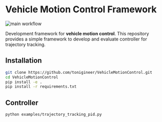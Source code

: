 # Vehicle Motion Control Framework

![main workflow](https://github.com/tonigineer/VehicleMotionControl/actions/workflows/tests.yml/badge.svg)

Development framework for **vehicle motion control**. This repository provides a simple framework to develop and evaluate controller for trajectory tracking.
<!-- 
### Features

1. Animation

<img src="assets/example_animation.png" alt="drawing" width="250" align="center"/>

2. Evaluation plots

<p float="center">
    <img src="assets/example_eval_states_inputs.png" alt="drawing" width="400"/>
    <img src="assets/example_eval_path.png" alt="drawing" width="400"/>
</p>

### Examples

1. Trajectory tracking via PID-Controller

2. Trajectory tracking via Model Predictive Controller (MPC) -->

## Installation

```bash
git clone https://github.com/tonigineer/VehicleMotionControl.git
cd VehicleMotionControl
pip install -e .
pip install -r requirements.txt
```


<!-- ## Reference description

TODO: Trajectory description

## Models

TODO: Vehicle model -->

## Controller

<!-- 1. TrajTrackPID

A simple PID Controller with feed forward to track a reference trajectory.

Property | Comment
--- | ---
ControlOutput | `steering angle` $\delta_v$ and `acceleration command` $a_x$
Errors | `lateral deviation` $\epsilon_y$, `yaw error` $\epsilon_{\psi}$ and `velocity difference` $\epsilon_{vx}$
Feed forward | `curvature` for steering angle -->

```bash
python examples/trajectory_tracking_pid.py
```
<!-- 
2. TODO: MPC -->